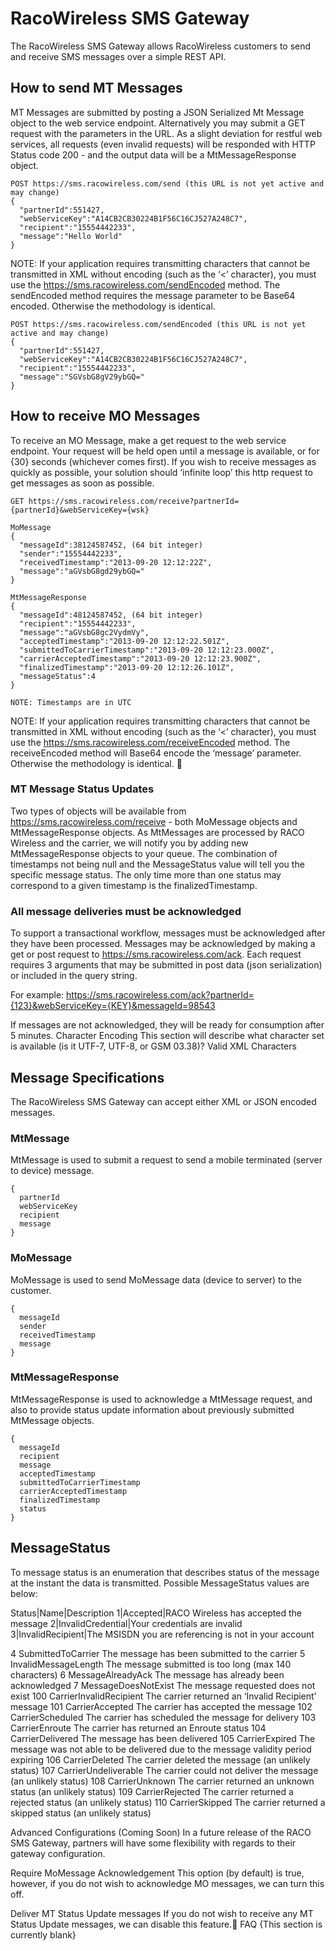 # RacoWireless SMS Gateway

The RacoWireless SMS Gateway allows RacoWireless customers to send and receive SMS messages over a simple REST API.


## How to send MT Messages
MT Messages are submitted by posting a JSON Serialized Mt Message object to the web service endpoint.  Alternatively you may submit a GET request with the parameters in the URL.  As a slight deviation for restful web services, all requests (even invalid requests) will be responded with HTTP Status code 200 - and the output data will be a MtMessageResponse object.

```
POST https://sms.racowireless.com/send (this URL is not yet active and may change)
{
  "partnerId":551427,
  "webServiceKey":"A14CB2CB30224B1F56C16CJ527A248C7",
  "recipient":"15554442233",
  "message":"Hello World"
}
```

NOTE: If your application requires transmitting characters that cannot be transmitted in XML without encoding (such as the ‘<’ character), you must use the https://sms.racowireless.com/sendEncoded method.  The sendEncoded method requires the message parameter to be Base64 encoded.  Otherwise the methodology is identical.

```
POST https://sms.racowireless.com/sendEncoded (this URL is not yet active and may change)
{
  "partnerId":551427,
  "webServiceKey":"A14CB2CB30224B1F56C16CJ527A248C7",
  "recipient":"15554442233",
  "message":"SGVsbG8gV29ybGQ="
}
```

## How to receive MO Messages
To receive an MO Message, make a get request to the web service endpoint.  Your request will be held open until a message is available, or for {30} seconds (whichever comes first).  If you wish to receive messages as quickly as possible, your solution should ‘infinite loop’ this http request to get messages as soon as possible.

```
GET https://sms.racowireless.com/receive?partnerId={partnerId}&webServiceKey={wsk}

MoMessage
{
  "messageId":38124587452, (64 bit integer)
  "sender":"15554442233",
  "receivedTimestamp":"2013-09-20 12:12:22Z",
  "message":"aGVsbG8gd29ybGQ="
}

MtMessageResponse
{
  "messageId":48124587452, (64 bit integer)
  "recipient":"15554442233",
  "message":"aGVsbG8gc2VydmVy",
  "acceptedTimestamp":"2013-09-20 12:12:22.501Z",
  "submittedToCarrierTimestamp":"2013-09-20 12:12:23.000Z",
  "carrierAcceptedTimestamp":"2013-09-20 12:12:23.900Z",
  "finalizedTimestamp":"2013-09-20 12:12:26.101Z",
  "messageStatus":4
}

NOTE: Timestamps are in UTC
```

NOTE: If your application requires transmitting characters that cannot be transmitted in XML without encoding (such as the ‘<’ character), you must use the https://sms.racowireless.com/receiveEncoded method.  The receiveEncoded method will Base64 encode the ‘message’ parameter.  Otherwise the methodology is identical.

### MT Message Status Updates
Two types of objects will be available from https://sms.racowireless.com/receive - both MoMessage objects and MtMessageResponse objects.  As MtMessages are processed by RACO Wireless and the carrier, we will notify you by adding new MtMessageResponse objects to your queue.  The combination of timestamps not being null and the MessageStatus value will tell you the specific message status.  The only time more than one status may correspond to a given timestamp is the finalizedTimestamp.

### All message deliveries must be acknowledged
To support a transactional workflow, messages must be acknowledged after they have been processed.  Messages may be acknowledged by making a get or post request to https://sms.racowireless.com/ack.  Each request requires 3 arguments that may be submitted in post data (json serialization) or included in the query string.

For example:
https://sms.racowireless.com/ack?partnerId={123}&webServiceKey={KEY}&messageId=98543

If messages are not acknowledged, they will be ready for consumption after 5 minutes.
Character Encoding
This section will describe what character set is available (is it UTF-7, UTF-8, or GSM 03.38)?
Valid XML Characters


## Message Specifications
The RacoWireless SMS Gateway can accept either XML or JSON encoded messages.
### MtMessage
MtMessage is used to submit a request to send a mobile terminated (server to device) message.
```
{
  partnerId
  webServiceKey
  recipient
  message
}
```

### MoMessage
MoMessage is used to send MoMessage data (device to server) to the customer.
```
{
  messageId
  sender
  receivedTimestamp
  message
}
```


### MtMessageResponse
MtMessageResponse is used to acknowledge a MtMessage request, and also to provide status update information about previously submitted MtMessage objects.
```
{
  messageId
  recipient
  message
  acceptedTimestamp
  submittedToCarrierTimestamp
  carrierAcceptedTimestamp
  finalizedTimestamp
  status
}
```




## MessageStatus
To message status is an enumeration that describes status of the message at the instant the data is transmitted.  Possible MessageStatus values are below:


Status|Name|Description
1|Accepted|RACO Wireless has accepted the message
2|InvalidCredential|Your credentials are invalid
3|InvalidRecipient|The MSISDN you are referencing is not in your account


4
SubmittedToCarrier
The message has been submitted to the carrier
5
InvalidMessageLength
The message submitted is too long (max 140 characters)
6
MessageAlreadyAck
The message has already been acknowledged
7
MessageDoesNotExist
The message requested does not exist
100
CarrierInvalidRecipient
The carrier returned an ‘Invalid Recipient’ message
101
CarrierAccepted
The carrier has accepted the message
102
CarrierScheduled
The carrier has scheduled the message for delivery
103
CarrierEnroute
The carrier has returned an Enroute status
104
CarrierDelivered
The message has been delivered
105
CarrierExpired
The message was not able to be delivered due to the message validity period expiring
106
CarrierDeleted
The carrier deleted the message (an unlikely status)
107
CarrierUndeliverable
The carrier could not deliver the message (an unlikely status)
108
CarrierUnknown
The carrier returned an unknown status (an unlikely status)
109
CarrierRejected
The carrier returned a rejected status (an unlikely status)
110
CarrierSkipped
The carrier returned a skipped status (an unlikely status)




Advanced Configurations (Coming Soon)
In a future release of the RACO SMS Gateway, partners will have some flexibility with regards to their gateway configuration.

Require MoMessage Acknowledgement
This option (by default) is true, however, if you do not wish to acknowledge MO messages, we can turn this off.

Deliver MT Status Update messages
If you do not wish to receive any MT Status Update messages, we can disable this feature.
FAQ
{This section is currently blank}
